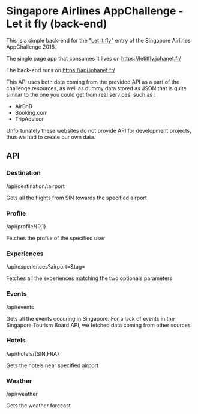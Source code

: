 # Singapore Airlines AppChallenge - Let it fly (back-end)

This is a simple back-end for the  ["Let it fly"](https://appchallenge.singaporeair.com/en/challenges/appchallenge-2018/teams/360) entry of the Singapore Airlines AppChallenge 2018.

The single page app that consumes it lives on https://letitfly.johanet.fr/

The back-end runs on https://api.johanet.fr/

This API uses both data coming from the provided API as a part of the challenge resources, as well as dummy data stored as JSON that is quite similar to the one you could get from real services, such as :
* AirBnB
* Booking.com
* TripAdvisor

Unfortunately these websites do not provide API for development projects, thus we had to create our own data.


## API

### Destination
/api/destination/:airport

Gets all the flights from SIN towards the specified airport

### Profile
/api/profile/{0,1}

Fetches the profile of the specified user

### Experiences
/api/experiences?airport=&tag=

Fetches all the experiences matching the two optionals parameters 

### Events
/api/events

Gets all the events occuring in Singapore. For a lack of events in the Singapore Tourism Board API, we fetched data coming from other sources.

### Hotels 
/api/hotels/{SIN,FRA}

Gets the hotels near specified airport

### Weather 
/api/weather

Gets the weather forecast


